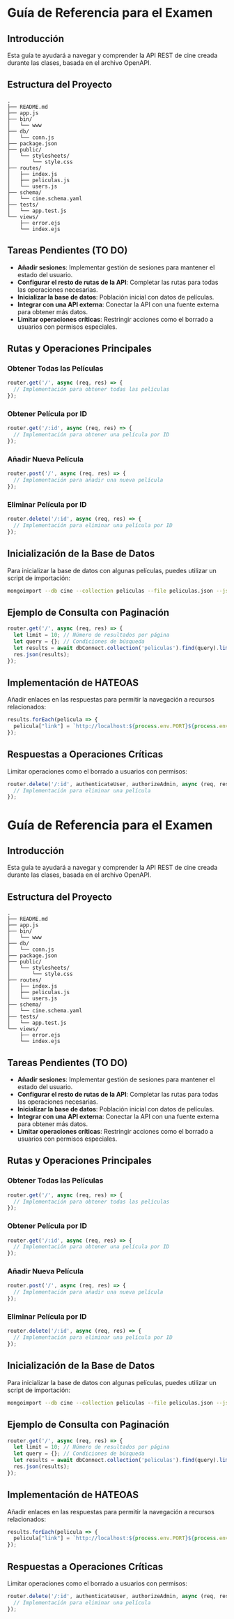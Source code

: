 # Guía de Referencia para el Examen

## Introducción
Esta guía te ayudará a navegar y comprender la API REST de cine creada durante las clases, basada en el archivo OpenAPI.

## Estructura del Proyecto
```plaintext
.
├── README.md
├── app.js
├── bin/
│   └── www
├── db/
│   └── conn.js
├── package.json
├── public/
│   └── stylesheets/
│       └── style.css
├── routes/
│   ├── index.js
│   ├── peliculas.js
│   └── users.js
├── schema/
│   └── cine.schema.yaml
├── tests/
│   └── app.test.js
└── views/
    ├── error.ejs
    └── index.ejs
```

## Tareas Pendientes (TO DO)
- **Añadir sesiones**: Implementar gestión de sesiones para mantener el estado del usuario.
- **Configurar el resto de rutas de la API**: Completar las rutas para todas las operaciones necesarias.
- **Inicializar la base de datos**: Población inicial con datos de películas.
- **Integrar con una API externa**: Conectar la API con una fuente externa para obtener más datos.
- **Limitar operaciones críticas**: Restringir acciones como el borrado a usuarios con permisos especiales.

## Rutas y Operaciones Principales
### Obtener Todas las Películas
```javascript
router.get('/', async (req, res) => {
  // Implementación para obtener todas las películas
});
```

### Obtener Película por ID
```javascript
router.get('/:id', async (req, res) => {
  // Implementación para obtener una película por ID
});
```

### Añadir Nueva Película
```javascript
router.post('/', async (req, res) => {
  // Implementación para añadir una nueva película
});
```

### Eliminar Película por ID
```javascript
router.delete('/:id', async (req, res) => {
  // Implementación para eliminar una película por ID
});
```

## Inicialización de la Base de Datos
Para inicializar la base de datos con algunas películas, puedes utilizar un script de importación:
```bash
mongoimport --db cine --collection peliculas --file peliculas.json --jsonArray
```

## Ejemplo de Consulta con Paginación
```javascript
router.get('/', async (req, res) => {
  let limit = 10; // Número de resultados por página
  let query = {}; // Condiciones de búsqueda
  let results = await dbConnect.collection('peliculas').find(query).limit(limit).toArray();
  res.json(results);
});
```

## Implementación de HATEOAS
Añadir enlaces en las respuestas para permitir la navegación a recursos relacionados:
```javascript
results.forEach(pelicula => {
  pelicula["link"] = `http://localhost:${process.env.PORT}${process.env.BASE_URI}/peliculas/${pelicula._id}`;
});
```

## Respuestas a Operaciones Críticas
Limitar operaciones como el borrado a usuarios con permisos:
```javascript
router.delete('/:id', authenticateUser, authorizeAdmin, async (req, res) => {
  // Implementación para eliminar una película
});
```



# Guía de Referencia para el Examen

## Introducción
Esta guía te ayudará a navegar y comprender la API REST de cine creada durante las clases, basada en el archivo OpenAPI.

## Estructura del Proyecto
```plaintext
.
├── README.md
├── app.js
├── bin/
│   └── www
├── db/
│   └── conn.js
├── package.json
├── public/
│   └── stylesheets/
│       └── style.css
├── routes/
│   ├── index.js
│   ├── peliculas.js
│   └── users.js
├── schema/
│   └── cine.schema.yaml
├── tests/
│   └── app.test.js
└── views/
    ├── error.ejs
    └── index.ejs
```

## Tareas Pendientes (TO DO)
- **Añadir sesiones**: Implementar gestión de sesiones para mantener el estado del usuario.
- **Configurar el resto de rutas de la API**: Completar las rutas para todas las operaciones necesarias.
- **Inicializar la base de datos**: Población inicial con datos de películas.
- **Integrar con una API externa**: Conectar la API con una fuente externa para obtener más datos.
- **Limitar operaciones críticas**: Restringir acciones como el borrado a usuarios con permisos especiales.

## Rutas y Operaciones Principales
### Obtener Todas las Películas
```javascript
router.get('/', async (req, res) => {
  // Implementación para obtener todas las películas
});
```

### Obtener Película por ID
```javascript
router.get('/:id', async (req, res) => {
  // Implementación para obtener una película por ID
});
```

### Añadir Nueva Película
```javascript
router.post('/', async (req, res) => {
  // Implementación para añadir una nueva película
});
```

### Eliminar Película por ID
```javascript
router.delete('/:id', async (req, res) => {
  // Implementación para eliminar una película por ID
});
```

## Inicialización de la Base de Datos
Para inicializar la base de datos con algunas películas, puedes utilizar un script de importación:
```bash
mongoimport --db cine --collection peliculas --file peliculas.json --jsonArray
```

## Ejemplo de Consulta con Paginación
```javascript
router.get('/', async (req, res) => {
  let limit = 10; // Número de resultados por página
  let query = {}; // Condiciones de búsqueda
  let results = await dbConnect.collection('peliculas').find(query).limit(limit).toArray();
  res.json(results);
});
```

## Implementación de HATEOAS
Añadir enlaces en las respuestas para permitir la navegación a recursos relacionados:
```javascript
results.forEach(pelicula => {
  pelicula["link"] = `http://localhost:${process.env.PORT}${process.env.BASE_URI}/peliculas/${pelicula._id}`;
});
```

## Respuestas a Operaciones Críticas
Limitar operaciones como el borrado a usuarios con permisos:
```javascript
router.delete('/:id', authenticateUser, authorizeAdmin, async (req, res) => {
  // Implementación para eliminar una película
});
```

